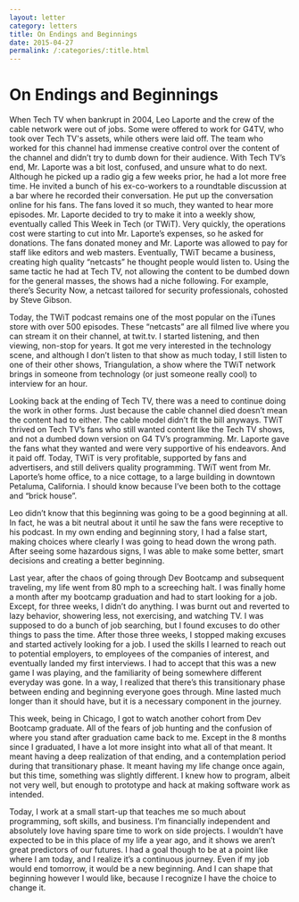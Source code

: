 ```yaml
---
layout: letter
category: letters
title: On Endings and Beginnings
date: 2015-04-27
permalink: /:categories/:title.html
---
```


# On Endings and Beginnings

When Tech TV when bankrupt in 2004, Leo Laporte and the crew of the cable network were out of jobs. Some were offered to work for G4TV, who took over Tech TV's assets, while others were laid off. The team who worked for this channel had immense creative control over the content of the channel and didn’t try to dumb down for their audience. With Tech TV’s end, Mr. Laporte was a bit lost, confused, and unsure what to do next. Although he picked up a radio gig a few weeks prior, he had a lot more free time. He invited a bunch of his ex-co-workers to a roundtable discussion at a bar where he recorded their conversation. He put up the conversation online for his fans. The fans loved it so much, they wanted to hear more episodes. Mr. Laporte decided to try to make it into a weekly show, eventually called This Week in Tech (or TWiT). Very quickly, the operations cost were starting to cut into Mr. Laporte’s expenses, so he asked for donations. The fans donated money and Mr. Laporte was allowed to pay for staff like editors and web masters. Eventually, TWiT became a business, creating high quality “netcasts” he thought people would listen to. Using the same tactic he had at Tech TV, not allowing the content to be dumbed down for the general masses, the shows had a niche following. For example, there’s Security Now, a netcast tailored for security professionals, cohosted by Steve Gibson.

Today, the TWiT podcast remains one of the most popular on the iTunes store with over 500 episodes. These “netcasts” are all filmed live where you can stream it on their channel, at twit.tv. I started listening, and then viewing, non-stop for years. It got me very interested in the technology scene, and although I don’t listen to that show as much today, I still listen to one of their other shows, Triangulation, a show where the TWiT network brings in someone from technology (or just someone really cool) to interview for an hour.

Looking back at the ending of Tech TV, there was a need to continue doing the work in other forms. Just because the cable channel died doesn’t mean the content had to either. The cable model didn’t fit the bill anyways. TWiT thrived on Tech TV’s fans who still wanted content like the Tech TV shows, and not a dumbed down version on G4 TV’s programming. Mr. Laporte gave the fans what they wanted and were very supportive of his endeavors. And it paid off. Today, TWiT is very profitable, supported by fans and advertisers, and still delivers quality programming. TWiT went from Mr. Laporte’s home office, to a nice cottage, to a large building in downtown Petaluma, California. I should know because I’ve been both to the cottage and “brick house”.

Leo didn’t know that this beginning was going to be a good beginning at all. In fact, he was a bit neutral about it until he saw the fans were receptive to his podcast. In my own ending and beginning story, I had a false start, making choices where clearly I was going to head down the wrong path. After seeing some hazardous signs, I was able to make some better, smart decisions and creating a better beginning.

Last year, after the chaos of going through Dev Bootcamp and subsequent traveling, my life went from 80 mph to a screeching halt. I was finally home a month after my bootcamp graduation and had to start looking for a job. Except, for three weeks, I didn’t do anything. I was burnt out and reverted to lazy behavior, showering less, not exercising, and watching TV. I was supposed to do a bunch of job searching, but I found excuses to do other things to pass the time. After those three weeks, I stopped making excuses and started actively looking for a job. I used the skills I learned to reach out to potential employers, to employees of the companies of interest, and eventually landed my first interviews. I had to accept that this was a new game I was playing, and the familiarity of being somewhere different everyday was gone. In a way, I realized that there’s this transitionary phase between ending and beginning everyone goes through. Mine lasted much longer than it should have, but it is a necessary component in the journey.

This week, being in Chicago, I got to watch another cohort from Dev Bootcamp graduate. All of the fears of job hunting and the confusion of where you stand after graduation came back to me. Except in the 8 months since I graduated, I have a lot more insight into what all of that meant. It meant having a deep realization of that ending, and a contemplation period during that transitionary phase. It meant having my life change once again, but this time, something was slightly different. I knew how to program, albeit not very well, but enough to prototype and hack at making software work as intended.

Today, I work at a small start-up that teaches me so much about programming, soft skills, and business. I’m financially independent and absolutely love having spare time to work on side projects. I wouldn’t have expected to be in this place of my life a year ago, and it shows we aren’t great predictors of our futures. I had a goal though to be at a point like where I am today, and I realize it’s a continuous journey. Even if my job would end tomorrow, it would be a new beginning. And I can shape that beginning however I would like, because I recognize I have the choice to change it.
